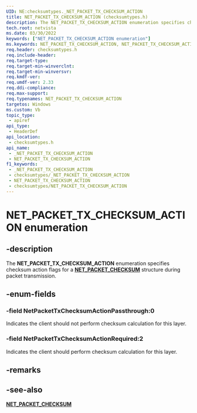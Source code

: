 ```yaml
---
UID: NE:checksumtypes._NET_PACKET_TX_CHECKSUM_ACTION
title: NET_PACKET_TX_CHECKSUM_ACTION (checksumtypes.h)
description: The NET_PACKET_TX_CHECKSUM_ACTION enumeration specifies checksum action flags for a NET_PACKET_CHECKSUM structure during packet transmission.
tech.root: netvista
ms.date: 03/30/2022
keywords: ["NET_PACKET_TX_CHECKSUM_ACTION enumeration"]
ms.keywords: NET_PACKET_TX_CHECKSUM_ACTION, NET_PACKET_TX_CHECKSUM_ACTION,
req.header: checksumtypes.h
req.include-header: 
req.target-type: 
req.target-min-winverclnt: 
req.target-min-winversvr: 
req.kmdf-ver: 
req.umdf-ver: 2.33 
req.ddi-compliance: 
req.max-support: 
req.typenames: NET_PACKET_TX_CHECKSUM_ACTION
targetos: Windows
ms.custom: Vb
topic_type:
 - apiref
api_type:
 - HeaderDef
api_location:
 - checksumtypes.h
api_name:
 - _NET_PACKET_TX_CHECKSUM_ACTION
 - NET_PACKET_TX_CHECKSUM_ACTION
f1_keywords:
 - _NET_PACKET_TX_CHECKSUM_ACTION
 - checksumtypes/_NET_PACKET_TX_CHECKSUM_ACTION
 - NET_PACKET_TX_CHECKSUM_ACTION
 - checksumtypes/NET_PACKET_TX_CHECKSUM_ACTION
---
```


# NET_PACKET_TX_CHECKSUM_ACTION enumeration


## -description

The **NET_PACKET_TX_CHECKSUM_ACTION** enumeration specifies checksum action flags for a [**NET_PACKET_CHECKSUM**](../checksumtypes/ns-checksumtypes-_net_packet_checksum.md) structure during packet transmission.

## -enum-fields

### -field NetPacketTxChecksumActionPassthrough:0 

Indicates the client should not perform checksum calculation for this layer.

### -field NetPacketTxChecksumActionRequired:2 

Indicates the client should perform checksum calculation for this layer.

## -remarks

## -see-also

[**NET_PACKET_CHECKSUM**](../checksumtypes/ns-checksumtypes-_net_packet_checksum.md)


